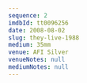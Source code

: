 ```yaml
---
sequence: 2
imdbId: tt0096256
date: 2008-08-02
slug: they-live-1988
medium: 35mm
venue: AFI Silver
venueNotes: null
mediumNotes: null
---
```

